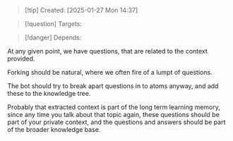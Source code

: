 
>[!tip] Created: [2025-01-27 Mon 14:37]

>[!question] Targets: 

>[!danger] Depends: 

At any given point, we have questions, that are related to the context provided.

Forking should be natural, where we often fire of a lumpt of questions.

The bot should try to break apart questions in to atoms anyway, and add these to the knowledge tree.

Probably that extracted context is part of the long term learning memory, since any time you talk about that topic again, these questions should be part of your private context, and the questions and answers should be part of the broader knowledge base.

